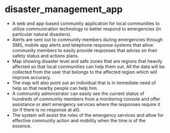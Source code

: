 # disaster_management_app

* A web and app-based community application for local communities to utilize communication technology to better respond to emergencies (in particular natural disasters).
*  Alerts are sent out to community members during emergencies through SMS, mobile app alerts and telephone response systems that allow community members to easily provide responses that advise on their safety status and actions plans.
*    Map showing disaster level and safe zones that are regions that heavily affected so that local communities can help them out. All the data will be collected from the user that belongs to the affected region which will improve accuracy.
*    The map will also point out an individual that is in immediate need of help so that nearby people can help him.
*    A community administrator can easily see the current status of hundreds of community members from a monitoring console and offer assistance or alert emergency services where the responses require it (or if there is no response at all).
*    The system will assist the roles of the emergency services and allow for effective community action and mobility when the time is of the essence.
